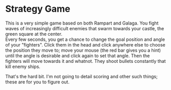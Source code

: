 # Strategy Game
This is a very simple game based on both Rampart and Galaga. You fight waves of increasingly difficult enemies that swarm towards your castle, the green square at the center.  
Every few seconds, you get a chance to change the goal position and angle of your "fighters". Click them in the head and click anywhere else to choose the position they move to; move your mouse (the red bar gives you a hint) until the angle is desirable and click again to set that angle. Then the fighters will move towards it and whatnot. They shoot bullets constantly that kill enemy ships.

That's the hard bit. I'm not going to detail scoring and other such things; these are for you to figure out.